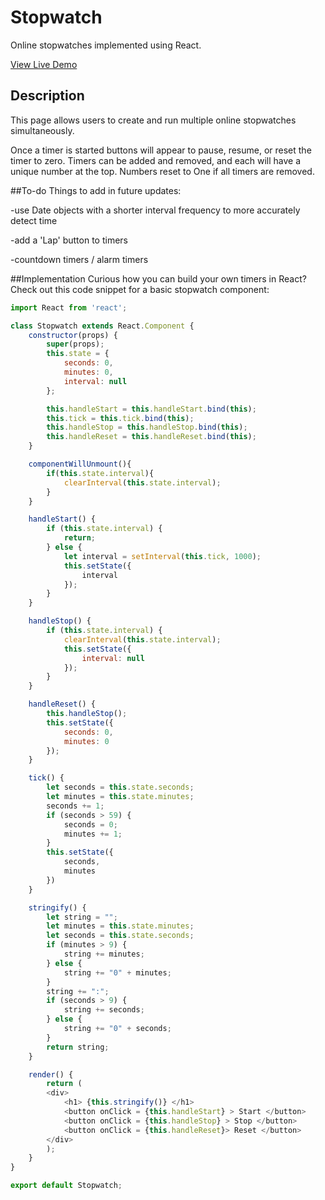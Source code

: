 # Stopwatch
Online stopwatches implemented using React.

[View Live Demo](https://natedonato.com/reactstopwatch)

## Description
This page allows users to create and run multiple online stopwatches simultaneously.

Once a timer is started buttons will appear to pause, resume, or reset the timer to zero.  Timers can be added and removed, and each will have a unique number at the top.  Numbers reset to One if all timers are removed.

##To-do
Things to add in future updates:

-use Date objects with a shorter interval frequency to more accurately detect time 

-add a 'Lap' button to timers

-countdown timers / alarm timers

##Implementation
Curious how you can build your own timers in React?  Check out this code snippet for a basic stopwatch component:

```javascript
import React from 'react';

class Stopwatch extends React.Component {
    constructor(props) {
        super(props);
        this.state = {
            seconds: 0,
            minutes: 0,
            interval: null
        };

        this.handleStart = this.handleStart.bind(this);
        this.tick = this.tick.bind(this);
        this.handleStop = this.handleStop.bind(this);
        this.handleReset = this.handleReset.bind(this);
    }

    componentWillUnmount(){
        if(this.state.interval){
            clearInterval(this.state.interval);
        }
    }

    handleStart() {
        if (this.state.interval) {
            return;
        } else {
            let interval = setInterval(this.tick, 1000);
            this.setState({
                interval
            });
        }
    }

    handleStop() {
        if (this.state.interval) {
            clearInterval(this.state.interval);
            this.setState({
                interval: null
            });
        }
    }

    handleReset() {
        this.handleStop();
        this.setState({
            seconds: 0,
            minutes: 0
        });
    }

    tick() {
        let seconds = this.state.seconds;
        let minutes = this.state.minutes;
        seconds += 1;
        if (seconds > 59) {
            seconds = 0;
            minutes += 1;
        }
        this.setState({
            seconds,
            minutes
        })
    }

    stringify() {
        let string = "";
        let minutes = this.state.minutes;
        let seconds = this.state.seconds;
        if (minutes > 9) {
            string += minutes;
        } else {
            string += "0" + minutes;
        }
        string += ":";
        if (seconds > 9) {
            string += seconds;
        } else {
            string += "0" + seconds;
        }
        return string;
    }

    render() {
        return ( 
        <div>
            <h1> {this.stringify()} </h1> 
            <button onClick = {this.handleStart} > Start </button> 
            <button onClick = {this.handleStop} > Stop </button> 
            <button onClick = {this.handleReset}> Reset </button> 
        </div>
        );
    }
}

export default Stopwatch;
```

